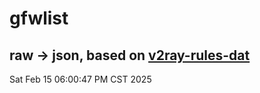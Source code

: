 # gfwlist
## raw -> json, based on [v2ray-rules-dat](https://github.com/Loyalsoldier/v2ray-rules-dat)
Sat Feb 15 06:00:47 PM CST 2025

